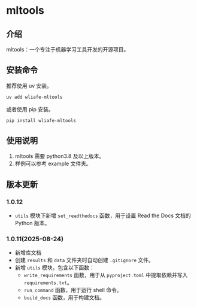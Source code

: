 # mltools

## 介绍

mltools：一个专注于机器学习工具开发的开源项目。

## 安装命令

推荐使用 uv 安装。

```bash
uv add wliafe-mltools
```

或者使用 pip 安装。

```bash
pip install wliafe-mltools
```

## 使用说明

1. mltools 需要 python3.8 及以上版本。
2. 样例可以参考 example 文件夹。

## 版本更新

### 1.0.12

+ `utils` 模块下新增 `set_readthedocs` 函数，用于设置 Read the Docs 文档的 Python 版本。

### 1.0.11(2025-08-24)

+ 新增库文档
+ 创建 `results` 和 `data` 文件夹时自动创建 `.gitignore` 文件。
+ 新增 `utils` 模块，包含以下函数：
  + `write_requirements` 函数，用于从 `pyproject.toml` 中提取依赖并写入 `requirements.txt`。
  + `run_command` 函数，用于运行 shell 命令。
  + `build_docs` 函数，用于构建文档。
